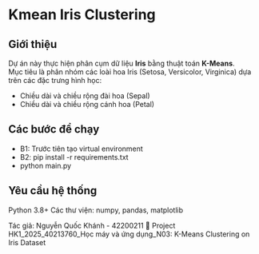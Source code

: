 # Kmean Iris Clustering

## Giới thiệu
Dự án này thực hiện phân cụm dữ liệu **Iris** bằng thuật toán **K-Means**.  
Mục tiêu là phân nhóm các loài hoa Iris (Setosa, Versicolor, Virginica) dựa trên các đặc trưng hình học:  
- Chiều dài và chiều rộng đài hoa (Sepal)  
- Chiều dài và chiều rộng cánh hoa (Petal)  

## Các bước để chạy
- B1: Trước tiên tạo virtual environment
- B2: pip install -r requirements.txt
- python main.py

## Yêu cầu hệ thống
Python 3.8+
Các thư viện: numpy, pandas, matplotlib

Tác giả: Nguyễn Quốc Khánh - 42200211
📌 Project HK1_2025_40213760_Học máy và ứng dụng_N03: K-Means Clustering on Iris Dataset
